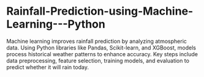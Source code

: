 # Rainfall-Prediction-using-Machine-Learning---Python
Machine learning improves rainfall prediction by analyzing atmospheric data. Using Python libraries like Pandas, Scikit-learn, and XGBoost, models process historical weather patterns to enhance accuracy. Key steps include data preprocessing, feature selection, training models, and evaluation to predict whether it will rain today. 
